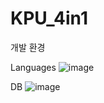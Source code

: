 # KPU_4in1

개발 환경

Languages
![image](https://user-images.githubusercontent.com/94586664/156510266-0a4ec3be-6c81-4384-90fe-5988b6781666.png)

DB
![image](https://user-images.githubusercontent.com/94586664/156510331-2ec5d8f3-a0ff-4ac0-afaf-480392846e4d.png)
